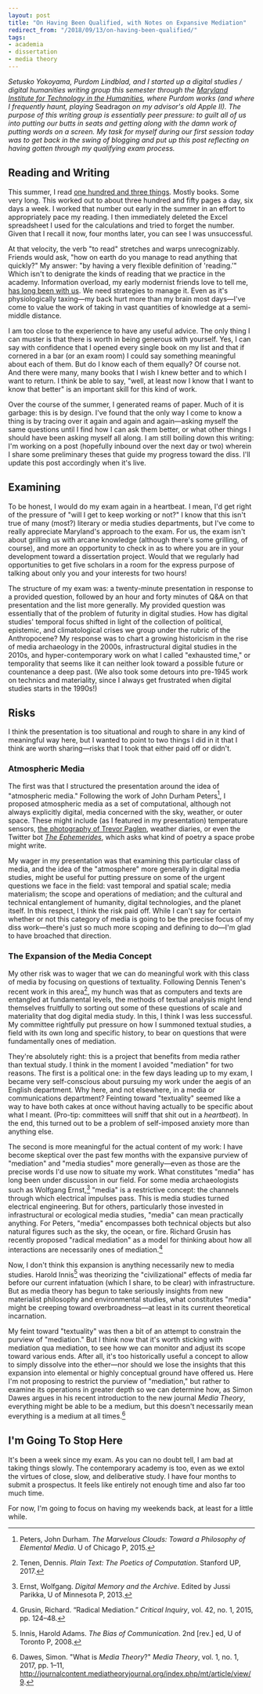 ```yaml
---
layout: post
title: "On Having Been Qualified, with Notes on Expansive Mediation"
redirect_from: "/2018/09/13/on-having-been-qualified/"
tags:
- academia
- dissertation
- media theory
---
```


*Setusko Yokoyama, Purdom Lindblad, and I started up a digital studies / digital humanities writing group this semester through the [Maryland Institute for Technology in the Humanities](https://mith.umd.edu/), where Purdom works (and where I frequently haunt, playing* Seadragon *on my advisor's old Apple II). The purpose of this writing group is essentially peer pressure: to guilt all of us into putting our butts in seats and getting along with the damn work of putting words on a screen. My task for myself during our first session today was to get back in the swing of blogging and put up this post reflecting on having gotten through my qualifying exam process.*

## Reading and Writing

This summer, I read [one hundred and three things](/2018/04/18/qualifications/). Mostly books. Some very long. This worked out to about three hundred and fifty pages a day, six days a week. I worked that number out early in the summer in an effort to appropriately pace my reading. I then immediately deleted the Excel spreadsheet I used for the calculations and tried to forget the number. Given that I recall it now, four months later, you can see I was unsuccessful.

At that velocity, the verb "to read" stretches and warps unrecognizably. Friends would ask, "how on earth do you manage to read anything that quickly?" My answer: "by having a very flexible definition of 'reading.'" Which isn't to denigrate the kinds of reading that we practice in the academy. Information overload, my early modernist friends love to tell me, [has long been with us](https://muse.jhu.edu/article/42178/summary). We need strategies to manage it. Even as it's physiologically taxing—my back hurt more than my brain most days—I've come to value the work of taking in vast quantities of knowledge at a semi-middle distance.

I am too close to the experience to have any useful advice. The only thing I can muster is that there is worth in being generous with yourself. Yes, I can say with confidence that I opened every single book on my list and that if cornered in a bar (or an exam room) I could say something meaningful about each of them. But do I know each of them equally? Of course not. And there were many, many books that I wish I knew better and to which I want to return. I think be able to say, "well, at least now I know that I want to know that better" is an important skill for this kind of work.

Over the course of the summer, I generated reams of paper. Much of it is garbage: this is by design. I've found that the only way I come to know a thing is by tracing over it again and again and again—asking myself the same questions until I find how I can ask them better, or what other things I should have been asking myself all along. I am still boiling down this writing: I'm working on a post (hopefully inbound over the next day or two) wherein I share some preliminary theses that guide my progress toward the diss. I'll update this post accordingly when it's live.

## Examining

To be honest, I would do my exam again in a heartbeat. I mean, I'd get right of the pressure of "will I get to keep working or not?" I know that this isn't true of many (most?) literary or media studies departments, but I've come to really appreciate Maryland's approach to the exam. For us, the exam isn't about grilling us with arcane knowledge (although there's some grilling, of course), and more an opportunity to check in as to where you are in your development toward a dissertation project. Would that we regularly had opportunities to get five scholars in a room for the express purpose of talking about only you and your interests for two hours!

The structure of my exam was: a twenty-minute presentation in response to a provided question, followed by an hour and forty minutes of Q&A on that presentation and the list more generally. My provided question was essentially that of the problem of futurity in digital studies. How has digital studies' temporal focus shifted in light of the collection of political, epistemic, and climatological crises we group under the rubric of the Anthropocene? My response was to chart a growing historicism in the rise of media archaeology in the 2000s, infrastructural digital studies in the 2010s, and hyper-contemporary work on what I called "exhausted time," or temporality that seems like it can neither look toward a possible future or countenance a deep past. (We also took some detours into pre-1945 work on technics and materiality, since I always get frustrated when digital studies starts in the 1990s!)

## Risks

I think the presentation is too situational and rough to share in any kind of meaningful way here, but I wanted to point to two things I did in it that I think are worth sharing—risks that I took that either paid off or didn't.

### Atmospheric Media

The first was that I structured the presentation around the idea of "atmospheric media." Following the work of John Durham Peters[^1], I proposed atmospheric media as a set of computational, although not always explicitly digital, media concerned with the sky, weather, or outer space. These might include (as I featured in my presentation) temperature sensors, [the photography of Trevor Paglen](http://paglen.com/), weather diaries, or even the Twitter bot [*The Ephemerides*](https://twitter.com/the_ephemerides), which asks what kind of poetry a space probe might write.

[^1]: Peters, John Durham. *The Marvelous Clouds: Toward a Philosophy of Elemental Media*. U of Chicago P, 2015.

My wager in my presentation was that examining this particular class of media, and the idea of the "atmosphere" more generally in digital media studies, might be useful for putting pressure on some of the  urgent questions we face in the field: vast temporal and spatial scale; media materialism; the scope and operations of mediation; and the cultural and technical entanglement of humanity, digital technologies, and the planet itself. In this respect, I think the risk paid off. While I can't say for certain whether or not this category of media is going to be the precise focus of my diss work—there's just so much more scoping and defining to do—I'm glad to have broached that direction.

### The Expansion of the Media Concept

My other risk was to wager that we can do meaningful work with this class of media by focusing on questions of textuality. Following Dennis Tenen's recent work in this area[^2], my hunch was that as computers and texts are entangled at fundamental levels, the methods of textual analysis might lend themselves fruitfully to sorting out some of these questions of scale and materiality that dog digital media study. In this, I think I was less successful. My committee rightfully put pressure on how I summoned textual studies, a field with its own long and specific history, to bear on questions that were fundamentally ones of mediation.

[^2]: Tenen, Dennis. *Plain Text: The Poetics of Computation*. Stanford UP, 2017.

They're absolutely right: this is a project that benefits from media rather than textual study. I think in the moment I avoided "mediation" for two reasons. The first is a political one: in the few days leading up to my exam, I became very self-conscious about pursuing my work under the aegis of an English department. Why here, and not elsewhere, in a media or communications department? Feinting toward "textuality" seemed like a way to have both cakes at once without having actually to be specific about what I meant. (Pro-tip: committees will sniff that shit out in a *heartbeat*). In the end, this turned out to be a problem of self-imposed anxiety more than anything else.

The second is more meaningful for the actual content of my work: I have become skeptical over the past few months with the expansive purview of "mediation" and "media studies" more generally—even as those are the precise words I'd use now to situate my work. What constitutes "media" has long been under discussion in our field. For some media archaeologists such as Wolfgang Ernst,[^3] "media" is a restrictive concept: the channels through which electrical impulses pass. This is media studies turned electrical engineering. But for others, particularly those invested in infrastructural or ecological media studies, "media" can mean practically anything. For Peters, "media" encompasses both technical objects but also natural figures such as the sky, the ocean, or fire. Richard Grusin has recently proposed "radical mediation" as a model for thinking about how all interactions are necessarily ones of mediation.[^4]

[^3]: Ernst, Wolfgang. *Digital Memory and the Archive*. Edited by Jussi Parikka, U of Minnesota P, 2013.
[^4]: Grusin, Richard. “Radical Mediation.” *Critical Inquiry*, vol. 42, no. 1, 2015, pp. 124–48.

Now, I don't think this expansion is anything necessarily new to media studies. Harold Innis[^5] was theorizing the "civilizational" effects of media far before our current infatuation (which I share, to be clear) with infrastructure. But as media theory has begun to take seriously insights from new materialist philosophy and environmental studies, what constitutes "media" might be creeping toward overbroadness—at least in its current theoretical incarnation.

[^5]: Innis, Harold Adams. *The Bias of Communication*. 2nd [rev.] ed, U of Toronto P, 2008.

My feint toward "textuality" was then a bit of an attempt to constrain the purview of "mediation." But I think now that it's worth sticking with mediation qua mediation, to see how we can monitor and adjust its scope toward various ends. After all, it's too historically useful a concept to allow to simply dissolve into the ether—nor should we lose the insights that this expansion into elemental or highly conceptual ground have offered us. Here I'm not proposing to restrict the purview of "mediation," but rather to examine its operations in greater depth so we can determine how, as Simon Dawes argues in his recent introduction to the new journal *Media Theory*, everything might be able to be a medium, but this doesn't necessarily mean everything is a medium at all times.[^6]

[^6]: Dawes, Simon. "What is *Media Theory*?" *Media Theory*, vol. 1, no. 1, 2017, pp. 1–11, <http://journalcontent.mediatheoryjournal.org/index.php/mt/article/view/9>.

## I'm Going To Stop Here

It's been a week since my exam. As you can no doubt tell, I am bad at taking things slowly. The contemporary academy is too, even as we extol the virtues of close, slow, and deliberative study. I have four months to submit a prospectus. It feels like entirely not enough time and also far too much time.

For now, I'm going to focus on having my weekends back, at least for a little while.
